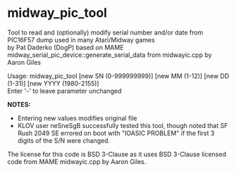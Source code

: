 # midway_pic_tool
Tool to read and (optionally) modify serial number and/or date from PIC16F57 dump used in many Atari/Midway games  
by Pat Daderko (DogP) based on MAME midway_serial_pic_device::generate_serial_data from midwayic.cpp by Aaron Giles  

Usage: midway_pic_tool <filename> [new SN (0-999999999)] [new MM (1-12)] [new DD (1-31)] [new YYYY (1980-2155)]  
Enter '-' to leave parameter unchanged  

**NOTES:**  
* Entering new values modifies original file  
* KLOV user neSneSgB successfully tested this tool, though noted that SF Rush 2049 SE errored on boot with "IOASIC PROBLEM" if the first 3 digits of the S/N were changed.

The license for this code is BSD 3-Clause as it uses BSD 3-Clause licensed code from MAME midwayic.cpp by Aaron Giles.
